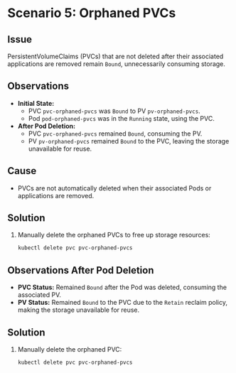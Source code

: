 # Scenario 5: Orphaned PVCs

## Issue
PersistentVolumeClaims (PVCs) that are not deleted after their associated applications are removed remain `Bound`, unnecessarily consuming storage.

## Observations
- **Initial State:**
  - PVC `pvc-orphaned-pvcs` was `Bound` to PV `pv-orphaned-pvcs`.
  - Pod `pod-orphaned-pvcs` was in the `Running` state, using the PVC.
- **After Pod Deletion:**
  - PVC `pvc-orphaned-pvcs` remained `Bound`, consuming the PV.
  - PV `pv-orphaned-pvcs` remained `Bound` to the PVC, leaving the storage unavailable for reuse.

## Cause
- PVCs are not automatically deleted when their associated Pods or applications are removed.

## Solution
1. Manually delete the orphaned PVCs to free up storage resources:
   ```bash
   kubectl delete pvc pvc-orphaned-pvcs

## Observations After Pod Deletion

- **PVC Status:** Remained `Bound` after the Pod was deleted, consuming the associated PV.
- **PV Status:** Remained `Bound` to the PVC due to the `Retain` reclaim policy, making the storage unavailable for reuse.

## Solution

1. Manually delete the orphaned PVC:
   ```bash
   kubectl delete pvc pvc-orphaned-pvcs
